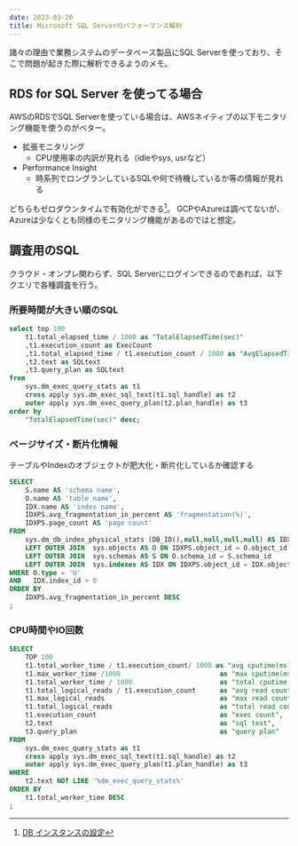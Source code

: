 ```yaml
---
date: 2023-03-20
title: Microsoft SQL Serverのパフォーマンス解析
---
```


諸々の理由で業務システムのデータベース製品にSQL Serverを使っており、そこで問題が起きた際に解析できるようのメモ。

## RDS for SQL Server を使ってる場合

AWSのRDSでSQL Serverを使っている場合は、AWSネイティブの以下モニタリング機能を使うのがベター。

- 拡張モニタリング
	- CPU使用率の内訳が見れる（idleやsys, usrなど）
- Performance Insight
	- 時系列でロングランしているSQLや何で待機しているか等の情報が見れる

どちらもゼロダウンタイムで有効化ができる[^1]。
GCPやAzureは調べてないが、Azureは少なくとも同様のモニタリング機能があるのではと想定。

## 調査用のSQL

クラウド・オンプレ関わらず、SQL Serverにログインできるのであれば、以下クエリで各種調査を行う。

### 所要時間が大きい順のSQL
```sql
select top 100
    t1.total_elapsed_time / 1000 as "TotalElapsedTime(sec)"
    ,t1.execution_count as ExecCount
    ,t1.total_elapsed_time / t1.execution_count / 1000 as "AvgElapsedTime(sec)"
    ,t2.text as SQLtext
    ,t3.query_plan as SQLtext
from
    sys.dm_exec_query_stats as t1
    cross apply sys.dm_exec_sql_text(t1.sql_handle) as t2
    outer apply sys.dm_exec_query_plan(t2.plan_handle) as t3
order by
    "TotalElapsedTime(sec)" desc; 
```

### ページサイズ・断片化情報
テーブルやIndexのオブジェクトが肥大化・断片化しているか確認する
```sql
SELECT
    S.name AS 'schema name',
    O.name AS 'table name',
    IDX.name AS 'index name',
    IDXPS.avg_fragmentation_in_percent AS 'fragmentation(%)',
    IDXPS.page_count AS 'page count'
FROM
    sys.dm_db_index_physical_stats (DB_ID(),null,null,null,null) AS IDXPS
    LEFT OUTER JOIN  sys.objects AS O ON IDXPS.object_id = O.object_id
    LEFT OUTER JOIN  sys.schemas AS S ON O.schema_id = S.schema_id
    LEFT OUTER JOIN  sys.indexes AS IDX ON IDXPS.object_id = IDX.object_id  AND IDXPS.index_id = IDX.index_id
WHERE O.type = 'U'
AND   IDX.index_id > 0
ORDER BY
    IDXPS.avg_fragmentation_in_percent DESC
;
```

### CPU時間やIO回数
```sql
SELECT
    TOP 100
    t1.total_worker_time / t1.execution_count/ 1000 as "avg cputime(ms)",
    t1.max_worker_time /1000                         as "max cputime(ms)",
    t1.total_worker_time / 1000                      as "total cputime(ms)",
    t1.total_logical_reads / t1.execution_count      as "avg read count",
    t1.max_logical_reads                             as "max read count",
    t1.total_logical_reads                           as "total read count",
    t1.execution_count                               as "exec count",
    t2.text                                          as "sql text",
    t3.query_plan                                    as "query plan"
FROM
    sys.dm_exec_query_stats as t1
    cross apply sys.dm_exec_sql_text(t1.sql_handle) as t2
    outer apply sys.dm_exec_query_plan(t1.plan_handle) as t3
WHERE
    t2.text NOT LIKE '%dm_exec_query_stats%'
ORDER BY
    t1.total_worker_time DESC
;
```

[^1]: [DB インスタンスの設定](https://docs.aws.amazon.com/ja_jp/AmazonRDS/latest/UserGuide/Overview.DBInstance.Modifying.html#USER_ModifyInstance.Settings)
